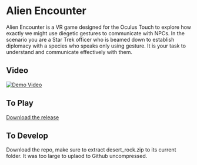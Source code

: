 # Alien Encounter

Alien Encounter is a VR game designed for the Oculus Touch to explore how exactly we might use diegetic gestures to communicate with NPCs. In the scenario you are a Star Trek officer who is beamed down to establish diplomacy with a species who speaks only using gesture. It is your task to understand and communicate effectively with them.

## Video

[![Demo Video](screenshot.png)](https://www.youtube.com/watch?v=4A_V-faElRc) 


## To Play

[Download the release](https://github.com/DaBackpack/Alien-Encounter/releases)

## To Develop

Download the repo, make sure to extract desert_rock.zip to its current folder. It was too large to uplaod to Github uncompressed.
